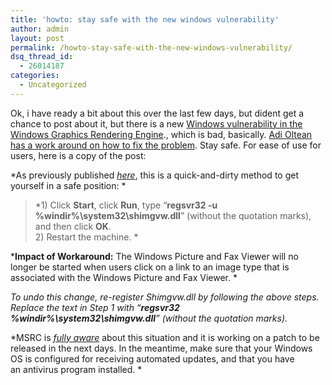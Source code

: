```yaml
---
title: 'howto: stay safe with the new windows vulnerability'
author: admin
layout: post
permalink: /howto-stay-safe-with-the-new-windows-vulnerability/
dsq_thread_id:
  - 26014187
categories:
  - Uncategorized
---
```

Ok, i have ready a bit about this over the last few days, but dident get a chance to post about it, but there is a new [Windows vulnerability in the Windows Graphics Rendering Engine][1]., which is bad, basically. [Adi Oltean has a work around on how to fix the problem][2]. Stay safe. For ease of use for users, here is a copy of the post:

*As previously published *<a href="http://www.microsoft.com/technet/security/advisory/912840.mspx" target=_blank>*here*</a>*, this is a quick-and-dirty method to get yourself in a safe position: *<blockquote dir=ltr> 

*1) Click **Start**, click **Run**, type &#8220;**regsvr32 -u %windir%\system32\shimgvw.dll**&#8221; (without the quotation marks), and then click **OK**.  
2) Restart the machine. *</blockquote> 

***Impact of Workaround:** The Windows Picture and Fax Viewer will no longer be started when users click on a link to an image type that is associated with the Windows Picture and Fax Viewer. *

*To undo this change, re-register Shimgvw.dll by following the above steps. Replace the text in Step 1 with &#8220;**regsvr32 %windir%\system32\shimgvw.dll**&#8221; (without the quotation marks).*

*MSRC is *<a href="http://blogs.technet.com/msrc/archive/2005/12/30/416694.aspx" target=_blank>*fully aware*</a>* about this situation and it is working on a patch to be released in the next days. In the meantime, make sure that your Windows OS is configured for receiving automated updates, and that you have an&nbsp;antivirus program installed. *

 [1]: http://www.microsoft.com/technet/security/advisory/912840.mspx
 [2]: http://blogs.msdn.com/adioltean/archive/2006/01/03/508786.aspx